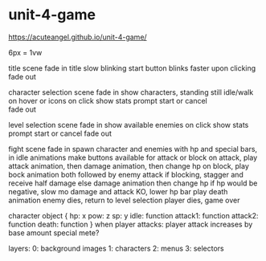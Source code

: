 # unit-4-game
https://acuteangel.github.io/unit-4-game/

6px = 1vw

title scene
    fade in
    title
    slow blinking start button
    blinks faster upon clicking
    fade out

character selection scene
    fade in
    show characters, standing still
    idle/walk on hover or icons
    on click show stats
    prompt start or cancel    
    fade out

level selection scene
    fade in
    show available enemies
    on click show stats
    prompt start or cancel
    fade out

fight scene
    fade in
    spawn character and enemies with hp and special bars, in idle animations
    make buttons available for attack or block
        on attack, play attack animation, then damage animation, then change hp
        on block, play bock animation
        both followed by enemy attack
        if blocking, stagger and receive half damage
        else damage animation then change hp
    if hp would be negative, slow mo damage and attack KO, lower hp bar
    play death animation
    enemy dies, return to level selection
    player dies, game over

character object {
    hp: x
    pow: z
    sp: y
    idle: function
    attack1: function
    attack2: function
    death: function
}
when player attacks:
    player attack increases by base amount
    special mete?


layers:
0: background images
1: characters
2: menus
3: selectors